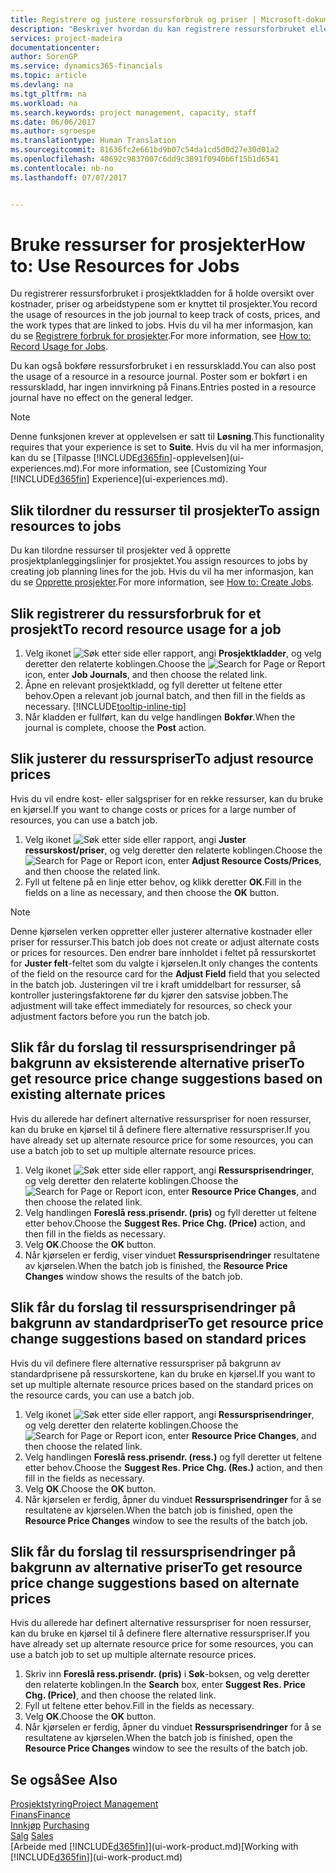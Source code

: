 ```yaml
---
title: Registrere og justere ressursforbruk og priser | Microsoft-dokumentasjon
description: "Beskriver hvordan du kan registrere ressursforbruket eller forbruket som er knyttet til et prosjekt, for å holde rede på og håndtere kostnader, priser og arbeidstyper."
services: project-madeira
documentationcenter: 
author: SorenGP
ms.service: dynamics365-financials
ms.topic: article
ms.devlang: na
ms.tgt_pltfrm: na
ms.workload: na
ms.search.keywords: project management, capacity, staff
ms.date: 06/06/2017
ms.author: sgroespe
ms.translationtype: Human Translation
ms.sourcegitcommit: 81636fc2e661bd9b07c54da1cd5d0d27e30d01a2
ms.openlocfilehash: 48692c9837007c6dd9c3891f0940b6f15b1d6541
ms.contentlocale: nb-no
ms.lasthandoff: 07/07/2017


---
```

# <a name="how-to-use-resources-for-jobs"></a><span data-ttu-id="c9fdc-103">Bruke ressurser for prosjekter</span><span class="sxs-lookup"><span data-stu-id="c9fdc-103">How to: Use Resources for Jobs</span></span>
<span data-ttu-id="c9fdc-104">Du registrerer ressursforbruket i prosjektkladden for å holde oversikt over kostnader, priser og arbeidstypene som er knyttet til prosjekter.</span><span class="sxs-lookup"><span data-stu-id="c9fdc-104">You record the usage of resources in the job journal to keep track of costs, prices, and the work types that are linked to jobs.</span></span> <span data-ttu-id="c9fdc-105">Hvis du vil ha mer informasjon, kan du se [Registrere forbruk for prosjekter](projects-how-record-job-usage.md).</span><span class="sxs-lookup"><span data-stu-id="c9fdc-105">For more information, see [How to: Record Usage for Jobs](projects-how-record-job-usage.md).</span></span>

<span data-ttu-id="c9fdc-106">Du kan også bokføre ressursforbruket i en ressurskladd.</span><span class="sxs-lookup"><span data-stu-id="c9fdc-106">You can also post the usage of a resource in a resource journal.</span></span> <span data-ttu-id="c9fdc-107">Poster som er bokført i en ressurskladd, har ingen innvirkning på Finans.</span><span class="sxs-lookup"><span data-stu-id="c9fdc-107">Entries posted in a resource journal have no effect on the general ledger.</span></span>

> [!NOTE]  
>   <span data-ttu-id="c9fdc-108">Denne funksjonen krever at opplevelsen er satt til **Løsning**.</span><span class="sxs-lookup"><span data-stu-id="c9fdc-108">This functionality requires that your experience is set to **Suite**.</span></span> <span data-ttu-id="c9fdc-109">Hvis du vil ha mer informasjon, kan du se [Tilpasse [!INCLUDE[d365fin](includes/d365fin_md.md)]-opplevelsen](ui-experiences.md).</span><span class="sxs-lookup"><span data-stu-id="c9fdc-109">For more information, see [Customizing Your [!INCLUDE[d365fin](includes/d365fin_md.md)] Experience](ui-experiences.md).</span></span>

## <a name="to-assign-resources-to-jobs"></a><span data-ttu-id="c9fdc-110">Slik tilordner du ressurser til prosjekter</span><span class="sxs-lookup"><span data-stu-id="c9fdc-110">To assign resources to jobs</span></span>
<span data-ttu-id="c9fdc-111">Du kan tilordne ressurser til prosjekter ved å opprette prosjektplanleggingslinjer for prosjektet.</span><span class="sxs-lookup"><span data-stu-id="c9fdc-111">You assign resources to jobs by creating job planning lines for the job.</span></span> <span data-ttu-id="c9fdc-112">Hvis du vil ha mer informasjon, kan du se [Opprette prosjekter](projects-how-create-jobs.md).</span><span class="sxs-lookup"><span data-stu-id="c9fdc-112">For more information, see [How to: Create Jobs](projects-how-create-jobs.md).</span></span>

## <a name="to-record-resource-usage-for-a-job"></a><span data-ttu-id="c9fdc-113">Slik registrerer du ressursforbruk for et prosjekt</span><span class="sxs-lookup"><span data-stu-id="c9fdc-113">To record resource usage for a job</span></span>
1. <span data-ttu-id="c9fdc-114">Velg ikonet ![Søk etter side eller rapport](media/ui-search/search_small.png "Ikonet Søk etter side eller rapport"), angi **Prosjektkladder**, og velg deretter den relaterte koblingen.</span><span class="sxs-lookup"><span data-stu-id="c9fdc-114">Choose the ![Search for Page or Report](media/ui-search/search_small.png "Search for Page or Report icon") icon, enter **Job Journals**, and then choose the related link.</span></span>
2. <span data-ttu-id="c9fdc-115">Åpne en relevant prosjektkladd, og fyll deretter ut feltene etter behov.</span><span class="sxs-lookup"><span data-stu-id="c9fdc-115">Open a relevant job journal batch, and then fill in the fields as necessary.</span></span> [!INCLUDE[tooltip-inline-tip](includes/tooltip-inline-tip_md.md)]
3. <span data-ttu-id="c9fdc-116">Når kladden er fullført, kan du velge handlingen **Bokfør**.</span><span class="sxs-lookup"><span data-stu-id="c9fdc-116">When the journal is complete, choose the **Post** action.</span></span>

## <a name="to-adjust-resource-prices"></a><span data-ttu-id="c9fdc-117">Slik justerer du ressurspriser</span><span class="sxs-lookup"><span data-stu-id="c9fdc-117">To adjust resource prices</span></span>
<span data-ttu-id="c9fdc-118">Hvis du vil endre kost- eller salgspriser for en rekke ressurser, kan du bruke en kjørsel.</span><span class="sxs-lookup"><span data-stu-id="c9fdc-118">If you want to change costs or prices for a large number of resources, you can use a batch job.</span></span>  

1. <span data-ttu-id="c9fdc-119">Velg ikonet ![Søk etter side eller rapport](media/ui-search/search_small.png "Ikonet Søk etter side eller rapport"), angi **Juster ressurskost/priser**, og velg deretter den relaterte koblingen.</span><span class="sxs-lookup"><span data-stu-id="c9fdc-119">Choose the ![Search for Page or Report](media/ui-search/search_small.png "Search for Page or Report icon") icon, enter **Adjust Resource Costs/Prices**, and then choose the related link.</span></span>
2. <span data-ttu-id="c9fdc-120">Fyll ut feltene på en linje etter behov, og klikk deretter **OK**.</span><span class="sxs-lookup"><span data-stu-id="c9fdc-120">Fill in the fields on a line as necessary, and then choose the **OK** button.</span></span>

> [!NOTE]  
>   <span data-ttu-id="c9fdc-121">Denne kjørselen verken oppretter eller justerer alternative kostnader eller priser for ressurser.</span><span class="sxs-lookup"><span data-stu-id="c9fdc-121">This batch job does not create or adjust alternate costs or prices for resources.</span></span> <span data-ttu-id="c9fdc-122">Den endrer bare innholdet i feltet på ressurskortet for **Juster felt**-feltet som du valgte i kjørselen.</span><span class="sxs-lookup"><span data-stu-id="c9fdc-122">It only changes the contents of the field on the resource card for the **Adjust Field** field that you selected in the batch job.</span></span> <span data-ttu-id="c9fdc-123">Justeringen vil tre i kraft umiddelbart for ressurser, så kontroller justeringsfaktorene før du kjører den satsvise jobben.</span><span class="sxs-lookup"><span data-stu-id="c9fdc-123">The adjustment will take effect immediately for resources, so check your adjustment factors before you run the batch job.</span></span>

## <a name="to-get-resource-price-change-suggestions-based-on-existing-alternate-prices"></a><span data-ttu-id="c9fdc-124">Slik får du forslag til ressursprisendringer på bakgrunn av eksisterende alternative priser</span><span class="sxs-lookup"><span data-stu-id="c9fdc-124">To get resource price change suggestions based on existing alternate prices</span></span>
<span data-ttu-id="c9fdc-125">Hvis du allerede har definert alternative ressurspriser for noen ressurser, kan du bruke en kjørsel til å definere flere alternative ressurspriser.</span><span class="sxs-lookup"><span data-stu-id="c9fdc-125">If you have already set up alternate resource price for some resources, you can use a batch job to set up multiple alternate resource prices.</span></span>

1. <span data-ttu-id="c9fdc-126">Velg ikonet ![Søk etter side eller rapport](media/ui-search/search_small.png "Ikonet Søk etter side eller rapport"), angi **Ressursprisendringer**, og velg deretter den relaterte koblingen.</span><span class="sxs-lookup"><span data-stu-id="c9fdc-126">Choose the ![Search for Page or Report](media/ui-search/search_small.png "Search for Page or Report icon") icon, enter **Resource Price Changes**, and then choose the related link.</span></span>
2. <span data-ttu-id="c9fdc-127">Velg handlingen **Foreslå ress.prisendr. (pris)** og fyll deretter ut feltene etter behov.</span><span class="sxs-lookup"><span data-stu-id="c9fdc-127">Choose the **Suggest Res. Price Chg. (Price)** action, and then fill in the fields as necessary.</span></span>
3. <span data-ttu-id="c9fdc-128">Velg **OK**.</span><span class="sxs-lookup"><span data-stu-id="c9fdc-128">Choose the **OK** button.</span></span>  
4. <span data-ttu-id="c9fdc-129">Når kjørselen er ferdig, viser vinduet **Ressursprisendringer** resultatene av kjørselen.</span><span class="sxs-lookup"><span data-stu-id="c9fdc-129">When the batch job is finished, the **Resource Price Changes** window shows the results of the batch job.</span></span>

## <a name="to-get-resource-price-change-suggestions-based-on-standard-prices"></a><span data-ttu-id="c9fdc-130">Slik får du forslag til ressursprisendringer på bakgrunn av standardpriser</span><span class="sxs-lookup"><span data-stu-id="c9fdc-130">To get resource price change suggestions based on standard prices</span></span>
<span data-ttu-id="c9fdc-131">Hvis du vil definere flere alternative ressurspriser på bakgrunn av standardprisene på ressurskortene, kan du bruke en kjørsel.</span><span class="sxs-lookup"><span data-stu-id="c9fdc-131">If you want to set up multiple alternate resource prices based on the standard prices on the resource cards, you can use a batch job.</span></span>  

1. <span data-ttu-id="c9fdc-132">Velg ikonet ![Søk etter side eller rapport](media/ui-search/search_small.png "Ikonet Søk etter side eller rapport"), angi **Ressursprisendringer**, og velg deretter den relaterte koblingen.</span><span class="sxs-lookup"><span data-stu-id="c9fdc-132">Choose the ![Search for Page or Report](media/ui-search/search_small.png "Search for Page or Report icon") icon, enter **Resource Price Changes**, and then choose the related link.</span></span>
2. <span data-ttu-id="c9fdc-133">Velg handlingen **Foreslå ress.prisendr. (ress.)** og fyll deretter ut feltene etter behov.</span><span class="sxs-lookup"><span data-stu-id="c9fdc-133">Choose the **Suggest Res. Price Chg. (Res.)** action, and then fill in the fields as necessary.</span></span>  
3. <span data-ttu-id="c9fdc-134">Velg **OK**.</span><span class="sxs-lookup"><span data-stu-id="c9fdc-134">Choose the **OK** button.</span></span>  
4. <span data-ttu-id="c9fdc-135">Når kjørselen er ferdig, åpner du vinduet **Ressursprisendringer** for å se resultatene av kjørselen.</span><span class="sxs-lookup"><span data-stu-id="c9fdc-135">When the batch job is finished, open the **Resource Price Changes** window to see the results of the batch job.</span></span>

## <a name="to-get-resource-price-change-suggestions-based-on-alternate-prices"></a><span data-ttu-id="c9fdc-136">Slik får du forslag til ressursprisendringer på bakgrunn av alternative priser</span><span class="sxs-lookup"><span data-stu-id="c9fdc-136">To get resource price change suggestions based on alternate prices</span></span>
<span data-ttu-id="c9fdc-137">Hvis du allerede har definert alternative ressurspriser for noen ressurser, kan du bruke en kjørsel til å definere flere alternative ressurspriser.</span><span class="sxs-lookup"><span data-stu-id="c9fdc-137">If you have already set up alternate resource price for some resources, you can use a batch job to set up multiple alternate resource prices.</span></span>

1. <span data-ttu-id="c9fdc-138">Skriv inn **Foreslå ress.prisendr. (pris)** i **Søk**-boksen, og velg deretter den relaterte koblingen.</span><span class="sxs-lookup"><span data-stu-id="c9fdc-138">In the **Search** box, enter **Suggest Res. Price Chg. (Price)**, and then choose the related link.</span></span>  
2. <span data-ttu-id="c9fdc-139">Fyll ut feltene etter behov.</span><span class="sxs-lookup"><span data-stu-id="c9fdc-139">Fill in the fields as necessary.</span></span>
3. <span data-ttu-id="c9fdc-140">Velg **OK**.</span><span class="sxs-lookup"><span data-stu-id="c9fdc-140">Choose the **OK** button.</span></span>  
4. <span data-ttu-id="c9fdc-141">Når kjørselen er ferdig, åpner du vinduet **Ressursprisendringer** for å se resultatene av kjørselen.</span><span class="sxs-lookup"><span data-stu-id="c9fdc-141">When the batch job is finished, open the **Resource Price Changes** window to see the results of the batch job.</span></span>

## <a name="see-also"></a><span data-ttu-id="c9fdc-142">Se også</span><span class="sxs-lookup"><span data-stu-id="c9fdc-142">See Also</span></span>
[<span data-ttu-id="c9fdc-143">Prosjektstyring</span><span class="sxs-lookup"><span data-stu-id="c9fdc-143">Project Management</span></span>](projects-manage-projects.md)  
[<span data-ttu-id="c9fdc-144">Finans</span><span class="sxs-lookup"><span data-stu-id="c9fdc-144">Finance</span></span>](finance.md)  
<span data-ttu-id="c9fdc-145">[Innkjøp](purchasing-manage-purchasing.md)       </span><span class="sxs-lookup"><span data-stu-id="c9fdc-145">[Purchasing](purchasing-manage-purchasing.md)       </span></span>  
<span data-ttu-id="c9fdc-146">[Salg](sales-manage-sales.md)   </span><span class="sxs-lookup"><span data-stu-id="c9fdc-146">[Sales](sales-manage-sales.md)   </span></span>  
<span data-ttu-id="c9fdc-147">[Arbeide med [!INCLUDE[d365fin](includes/d365fin_md.md)]](ui-work-product.md)</span><span class="sxs-lookup"><span data-stu-id="c9fdc-147">[Working with [!INCLUDE[d365fin](includes/d365fin_md.md)]](ui-work-product.md)</span></span>  

